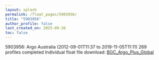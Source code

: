 ```yaml
---
layout: splash
permalink: /float_pages/5903956/
title: "5903956"
author_profile: false
last_created_on: 2025-09-26
toc: false
---
```

 
5903956: Argo Australia (2012-09-01T11:37 to 2019-11-05T11:11)
269 profiles completed
Individual float file download: [BGC_Argo_Plus_Global](https://ftp.soest.hawaii.edu/bgc_argo_plus/Individual_Floats/outliers_removed/5903956_Sprof_processed.nc)
